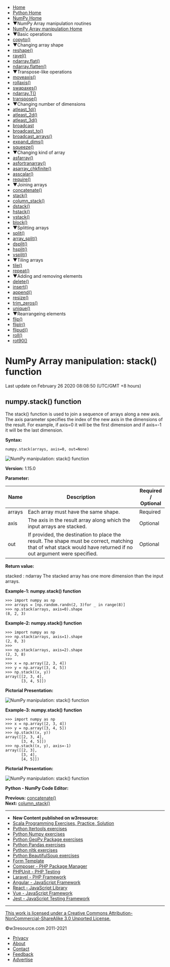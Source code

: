 


- [Home](/index.php)
- [Python Home](/python/python-tutorial.php)
- [NumPy Home](/numpy/index.php)
- ▼NumPy Array manipulation routines
- [NumPy Array manipulation Home](/numpy/manipulation/index.php)
- ▼Basic operations
- [copyto()](/numpy/manipulation/copyto.php)
- ▼Changing array shape
- [reshape()](/numpy/manipulation/reshape.php)
- [ravel()](/numpy/manipulation/ravel.php)
- [ndarray.flat()](/numpy/manipulation/ndarray-flat.php)
- [ndarray.flatten()](/numpy/manipulation/ndarray-flatten.php)
- ▼Transpose-like operations
- [moveaxis()](/numpy/manipulation/moveaxis.php)
- [rollaxis()](/numpy/manipulation/rollaxis.php)
- [swapaxes()](/numpy/manipulation/swapaxes.php)
- [ndarray.T()](/numpy/manipulation/ndarray-t.php)
- [transpose()](/numpy/manipulation/transpose.php)
- ▼Changing number of dimensions
- [atleast_1d()](/numpy/manipulation/atleast-1d.php)
- [atleast_2d()](/numpy/manipulation/atleast-2d.php)
- [atleast_3d()](/numpy/manipulation/atleast-3d.php)
- [broadcast](/numpy/manipulation/broadcast.php)
- [broadcast_to()](/numpy/manipulation/broadcast-to.php)
- [broadcast_arrays()](/numpy/manipulation/broadcast-arrays.php)
- [expand_dims()](/numpy/manipulation/expand-dims.php)
- [squeeze()](/numpy/manipulation/squeeze.php)
- ▼Changing kind of array
- [asfarray()](/numpy/manipulation/asfarray.php)
- [asfortranarray()](/numpy/manipulation/asfortranarray.php)
- [asarray_chkfinite()](/numpy/manipulation/asarray-chkfinite.php)
- [asscalar()](/numpy/manipulation/asscalar.php)
- [require()](/numpy/manipulation/require.php)
- ▼Joining arrays
- [concatenate()](/numpy/manipulation/concatenate.php)
- [stack()](/numpy/manipulation/stack.php)
- [column_stack()](/numpy/manipulation/column-stack.php)
- [dstack()](/numpy/manipulation/dstack.php)
- [hstack()](/numpy/manipulation/hstack.php)
- [vstack()](/numpy/manipulation/vstack.php)
- [block()](/numpy/manipulation/block.php)
- ▼Splitting arrays
- [split()](/numpy/manipulation/split.php)
- [array_split()](/numpy/manipulation/array-split.php)
- [dsplit()](/numpy/manipulation/dsplit.php)
- [hsplit()](/numpy/manipulation/hsplit.php)
- [vsplit()](/numpy/manipulation/vsplit.php)
- ▼Tiling arrays
- [tile()](/numpy/manipulation/tile.php)
- [repeat()](/numpy/manipulation/repeat.php)
- ▼Adding and removing elements
- [delete()](/numpy/manipulation/delete.php)
- [insert()](/numpy/manipulation/insert.php)
- [append()](/numpy/manipulation/append.php)
- [resize()](/numpy/manipulation/resize.php)
- [trim_zeros()](/numpy/manipulation/trim-zeros.php)
- [unique()](/numpy/manipulation/unique.php)
- ▼Rearrangeing elements
- [flip()](/numpy/manipulation/flip.php)
- [fliplr()](/numpy/manipulation/fliplr.php)
- [flipud()](/numpy/manipulation/flipud.php)
- [roll()](/numpy/manipulation/roll.php)
- [rot90()](/numpy/manipulation/rot90.php)

# NumPy Array manipulation: stack() function

Last update on February 26 2020 08:08:50 (UTC/GMT +8 hours)

<span class="underline"></span>

<span class="underline"></span>

## numpy.stack() function

The stack() function is used to join a sequence of arrays along a new axis.  
The axis parameter specifies the index of the new axis in the dimensions of the result. For example, if axis=0 it will be the first dimension and if axis=-1 it will be the last dimension.

**Syntax:**

    numpy.stack(arrays, axis=0, out=None)

![NumPy manipulation: stack() function](https://www.w3resource.com/w3r_images/numpy-manipulation-stack-function-image-a.png)

**Version:** 1.15.0

**Parameter:**

<table><thead><tr class="header"><th>Name</th><th>Description</th><th>Required /<br />
Optional</th></tr></thead><tbody><tr class="odd"><td>arrays</td><td>Each array must have the same shape.</td><td>Required</td></tr><tr class="even"><td>axis</td><td>The axis in the result array along which the input arrays are stacked.</td><td>Optional</td></tr><tr class="odd"><td>out</td><td>If provided, the destination to place the result. The shape must be correct, matching that of what stack would have returned if no out argument were specified.</td><td>Optional</td></tr></tbody></table>

**Return value:**

stacked : ndarray The stacked array has one more dimension than the input arrays.

**Example-1: numpy.stack() function**

    >>> import numpy as np
    >>> arrays = [np.random.randn(2, 3)for _ in range(8)]
    >>> np.stack(arrays, axis=0).shape
    (8, 2, 3)

**Example-2: numpy.stack() function**

    >>> import numpy as np
    >>> np.stack(arrays, axis=1).shape
    (2, 8, 3)
    >>>
    >>> np.stack(arrays, axis=2).shape
    (2, 3, 8)
    >>>
    >>> x = np.array([2, 3, 4])
    >>> y = np.array([3, 4, 5])
    >>> np.stack((x, y))
    array([[2, 3, 4],
           [3, 4, 5]])

**Pictorial Presentation:**

![NumPy manipulation: stack() function](https://www.w3resource.com/w3r_images/numpy-manipulation-stack-function-image-1.png)

**Example-3: numpy.stack() function**

    >>> import numpy as np
    >>> x = np.array([2, 3, 4])
    >>> y = np.array([3, 4, 5])
    >>> np.stack((x, y))
    array([[2, 3, 4],
           [3, 4, 5]])
    >>> np.stack((x, y), axis=-1)
    array([[2, 3],
           [3, 4],
           [4, 5]])

**Pictorial Presentation:**

![NumPy manipulation: stack() function](https://www.w3resource.com/w3r_images/numpy-manipulation-stack-function-image-2.png)

**Python - NumPy Code Editor:**

**Previous:** [concatenate()](https://www.w3resource.com/numpy/manipulation/concatenate.php)  
**Next:** [column_stack()](https://www.w3resource.com/numpy/manipulation/column-stack.php)



---

<span class="underline"></span>

- **New Content published on w3resource:**
- [Scala Programming Exercises, Practice, Solution](https://www.w3resource.com/scala-exercises/index.php)
- [Python Itertools exercises](https://www.w3resource.com/python-exercises/itertools/index.php)
- [Python Numpy exercises](https://www.w3resource.com/python-exercises/numpy/index.php)
- [Python GeoPy Package exercises](https://www.w3resource.com/python-exercises/geopy/index.php)
- [Python Pandas exercises](https://www.w3resource.com/python-exercises/pandas/index.php)
- [Python nltk exercises](https://www.w3resource.com/python-exercises/nltk/index.php)
- [Python BeautifulSoup exercises](https://www.w3resource.com/python-exercises/BeautifulSoup/index.php)
- [Form Template](https://www.w3resource.com/form-template/)
- [Composer - PHP Package Manager](https://www.w3resource.com/php/composer/a-gentle-introduction-to-composer.php)
- [PHPUnit - PHP Testing](https://www.w3resource.com/php/PHPUnit/a-gentle-introduction-to-unit-test-and-testing.php)
- [Laravel - PHP Framework](https://www.w3resource.com/laravel/laravel-tutorial.php)
- [Angular - JavaScript Framework](https://www.w3resource.com/angular/getting-started-with-angular.php)
- [React - JavaScript Library](https://www.w3resource.com/react/react-js-overview.php)
- [Vue - JavaScript Framework](https://www.w3resource.com/vue/installation.php)
- [Jest - JavaScript Testing Framework](https://www.w3resource.com/jest/jest-getting-started.php)

---

<span class="underline"></span>

<span class="underline"></span>

<span class="underline"></span>

[This work is licensed under a Creative Commons Attribution-NonCommercial-ShareAlike 3.0 Unported License.](https://creativecommons.org/licenses/by-nc-sa/3.0/deed.en_US)

©w3resource.com 2011-2021

- [Privacy](https://www.w3resource.com/privacy.php)
- [About](https://www.w3resource.com/about.php)
- [Contact](https://www.w3resource.com/contact.php)
- [Feedback](https://www.w3resource.com/feedback.php)
- [Advertise](https://www.w3resource.com/advertise.php)
